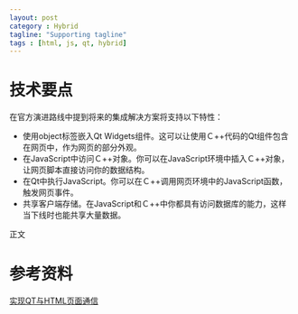 ```yaml
---
layout: post
category : Hybrid
tagline: "Supporting tagline"
tags : [html, js, qt, hybrid]
---
```



# 技术要点

在官方演进路线中提到将来的集成解决方案将支持以下特性：
- 使用object标签嵌入Qt Widgets组件。这可以让使用Ｃ++代码的Qt组件包含在网页中，作为网页的部分外观。
- 在JavaScript中访问Ｃ++对象。你可以在JavaScript环境中插入Ｃ++对象，让网页脚本直接访问你的数据结构。
- 在Qt中执行JavaScript。你可以在Ｃ++调用网页环境中的JavaScript函数，触发网页事件。
- 共享客户端存储。在JavaScript和Ｃ++中你都具有访问数据库的能力，这样当下线时也能共享大量数据。

正文

# 参考资料
[实现QT与HTML页面通信](http://blog.csdn.net/liuyez123/article/details/50509788)


